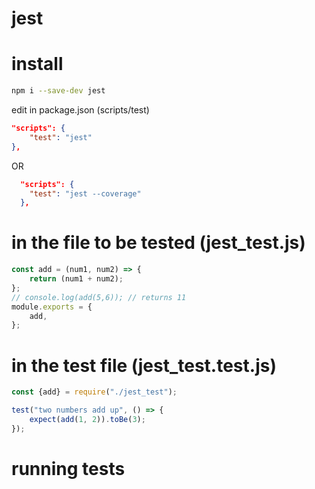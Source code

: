 # jest

# install

``` bash
npm i --save-dev jest
```
edit in package.json (scripts/test)
 
``` json
"scripts": {
    "test": "jest"
},
```
OR
``` json
  "scripts": {
    "test": "jest --coverage"
  },
```


# in the file to be tested (jest_test.js)
``` javascript
const add = (num1, num2) => {
    return (num1 + num2);
};
// console.log(add(5,6)); // returns 11
module.exports = {
    add,
};
```

# in the test file (jest_test.test.js)
``` js
const {add} = require("./jest_test");

test("two numbers add up", () => {
    expect(add(1, 2)).toBe(3);
});
```

# running tests
``` bash
```